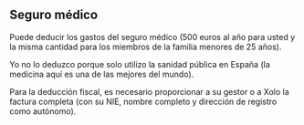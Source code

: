 ## Seguro médico

Puede deducir los gastos del seguro médico (500 euros al año para usted y la misma cantidad para los miembros de la familia menores de 25 años).

Yo no lo deduzco porque solo utilizo la sanidad pública en España (la medicina aquí es una de las mejores del mundo).

Para la deducción fiscal, es necesario proporcionar a su gestor o a Xolo la factura completa (con su NIE, nombre completo y dirección de registro como autónomo). 
